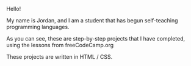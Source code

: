 <!DOCTYPE html>
<html lang="en">
  <title>README.md</title>
  <meta charset="UTF-8">
  <head>
    <body>
      <p>Hello!</p>
        <p>My name is Jordan, and I am a student that has begun self-teaching programming languages.</p>
        <p>As you can see, these are step-by-step projects that I have completed, using the lessons from freeCodeCamp.org</p>
        <p>These projects are written in HTML / CSS.</p>
    </body>
  </head>
<html>
